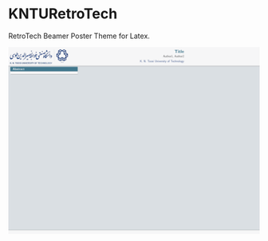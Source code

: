 # KNTURetroTech
RetroTech Beamer Poster Theme for Latex.

![screenshot of sample poster](screenshot.png)
